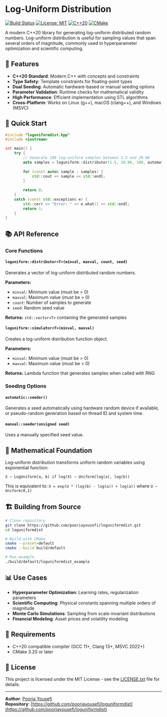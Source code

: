 # Log-Uniform Distribution

[![Build Status](https://github.com/pooriayousefi/loguniformdist/actions/workflows/ci.yml/badge.svg)](https://github.com/pooriayousefi/loguniformdist/actions/workflows/ci.yml)
[![License: MIT](https://img.shields.io/badge/License-MIT-yellow.svg)](https://opensource.org/licenses/MIT)
[![C++20](https://img.shields.io/badge/C%2B%2B-20-blue.svg)](https://en.wikipedia.org/wiki/C%2B%2B20)
[![CMake](https://img.shields.io/badge/CMake-3.20%2B-green.svg)](https://cmake.org/)

A modern C++20 library for generating log-uniform distributed random numbers. Log-uniform distribution is useful for sampling values that span several orders of magnitude, commonly used in hyperparameter optimization and scientific computing.

## 🚀 Features

- **C++20 Standard**: Modern C++ with concepts and constraints
- **Type Safety**: Template constraints for floating-point types
- **Dual Seeding**: Automatic hardware-based or manual seeding options
- **Parameter Validation**: Runtime checks for mathematical validity
- **High Performance**: Efficient implementation using STL algorithms
- **Cross-Platform**: Works on Linux (g++), macOS (clang++), and Windows (MSVC)

## 🎯 Quick Start

```cpp
#include "loguniformdist.hpp"
#include <iostream>

int main() {
    try {
        // Generate 100 log-uniform samples between 1.5 and 20.06
        auto samples = loguniform::distributor(1.5, 20.06, 100, automatic::seeder());
        
        for (const auto& sample : samples) {
            std::cout << sample << std::endl;
        }
        
        return 0;
    }
    catch (const std::exception& e) {
        std::cerr << "Error: " << e.what() << std::endl;
        return 1;
    }
}
```

## 📚 API Reference

### Core Functions

#### `loguniform::distributor<T>(minval, maxval, count, seed)`

Generates a vector of log-uniform distributed random numbers.

**Parameters:**
- `minval`: Minimum value (must be > 0)
- `maxval`: Maximum value (must be > 0)
- `count`: Number of samples to generate
- `seed`: Random seed value

**Returns:** `std::vector<T>` containing the generated samples

#### `loguniform::simulator<T>(minval, maxval)`

Creates a log-uniform distribution function object.

**Parameters:**
- `minval`: Minimum value (must be > 0)
- `maxval`: Maximum value (must be > 0)

**Returns:** Lambda function that generates samples when called with RNG

### Seeding Options

#### `automatic::seeder()`

Generates a seed automatically using hardware random device if available, or pseudo-random generation based on thread ID and system time.

#### `manual::seeder(unsigned seed)`

Uses a manually specified seed value.

## 🔬 Mathematical Foundation

Log-uniform distribution transforms uniform random variables using exponential function:

```
X ~ LogUniform(a, b) if log(X) ~ Uniform(log(a), log(b))
```

This is equivalent to: `X = exp(U * (log(b) - log(a)) + log(a))` where `U ~ Uniform(0,1)`

## 🏗️ Building from Source

```bash
# Clone repository
git clone https://github.com/pooriayousefi/loguniformdist.git
cd loguniformdist

# Build with CMake
cmake --preset=default
cmake --build build/default

# Run example
./build/default/loguniformdist_example
```

## 📊 Use Cases

- **Hyperparameter Optimization**: Learning rates, regularization parameters
- **Scientific Computing**: Physical constants spanning multiple orders of magnitude
- **Monte Carlo Simulations**: Sampling from scale-invariant distributions
- **Financial Modeling**: Asset prices and volatility modeling

## 🔧 Requirements

- C++20 compatible compiler (GCC 11+, Clang 13+, MSVC 2022+)
- CMake 3.20 or later

## 📄 License

This project is licensed under the MIT License - see the [LICENSE.txt](LICENSE.txt) file for details.

---

**Author**: [Pooria Yousefi](https://github.com/pooriayousefi)  
**Repository**: [https://github.com/pooriayousefi/loguniformdist](https://github.com/pooriayousefi/loguniformdist)
